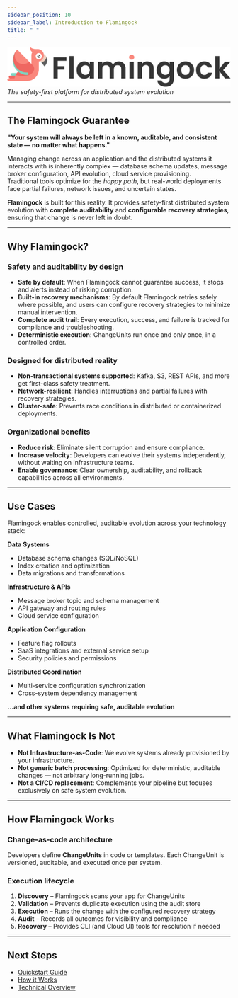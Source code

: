 ```yaml
---
sidebar_position: 10
sidebar_label: Introduction to Flamingock
title: " "
---
```


![Flamingock logo](../../static/img/Flamingock-04.png)  
*The safety-first platform for distributed system evolution*

---

## The Flamingock Guarantee
**"Your system will always be left in a known, auditable, and consistent state — no matter what happens."**

Managing change across an application and the distributed systems it interacts with is inherently complex — database schema updates, message broker configuration, API evolution, cloud service provisioning.  
Traditional tools optimize for the *happy path*, but real-world deployments face partial failures, network issues, and uncertain states.

**Flamingock** is built for this reality. It provides safety-first distributed system evolution with **complete auditability** and **configurable recovery strategies**, ensuring that change is never left in doubt.

---

## Why Flamingock?

### Safety and auditability by design
- **Safe by default**: When Flamingock cannot guarantee success, it stops and alerts instead of risking corruption.  
- **Built-in recovery mechanisms**: By default Flamingock retries safely where possible, and users can configure recovery strategies to minimize manual intervention.  
- **Complete audit trail**: Every execution, success, and failure is tracked for compliance and troubleshooting.  
- **Deterministic execution**: ChangeUnits run once and only once, in a controlled order.  

### Designed for distributed reality
- **Non-transactional systems supported**: Kafka, S3, REST APIs, and more get first-class safety treatment.  
- **Network-resilient**: Handles interruptions and partial failures with recovery strategies.  
- **Cluster-safe**: Prevents race conditions in distributed or containerized deployments.  

### Organizational benefits
- **Reduce risk**: Eliminate silent corruption and ensure compliance.  
- **Increase velocity**: Developers can evolve their systems independently, without waiting on infrastructure teams.  
- **Enable governance**: Clear ownership, auditability, and rollback capabilities across all environments.  

---

## Use Cases

Flamingock enables controlled, auditable evolution across your technology stack:

**Data Systems**
- Database schema changes (SQL/NoSQL)  
- Index creation and optimization  
- Data migrations and transformations  

**Infrastructure & APIs**  
- Message broker topic and schema management  
- API gateway and routing rules  
- Cloud service configuration  

**Application Configuration**  
- Feature flag rollouts  
- SaaS integrations and external service setup  
- Security policies and permissions  

**Distributed Coordination**  
- Multi-service configuration synchronization  
- Cross-system dependency management  

**...and other systems requiring safe, auditable evolution**

---

## What Flamingock Is Not
- **Not Infrastructure-as-Code**: We evolve systems already provisioned by your infrastructure.  
- **Not generic batch processing**: Optimized for deterministic, auditable changes — not arbitrary long-running jobs.  
- **Not a CI/CD replacement**: Complements your pipeline but focuses exclusively on safe system evolution.  

---

## How Flamingock Works

### Change-as-code architecture
Developers define **ChangeUnits** in code or templates. Each ChangeUnit is versioned, auditable, and executed once per system.  

### Execution lifecycle
1. **Discovery** – Flamingock scans your app for ChangeUnits  
2. **Validation** – Prevents duplicate execution using the audit store  
3. **Execution** – Runs the change with the configured recovery strategy  
4. **Audit** – Records all outcomes for visibility and compliance  
5. **Recovery** – Provides CLI (and Cloud UI) tools for resolution if needed  

---

## Next Steps
- [Quickstart Guide](../getting-started/get-started.md)  
- [How it Works](../getting-started/how-it-works.md)  
- [Technical Overview](technical-overview.md)  
